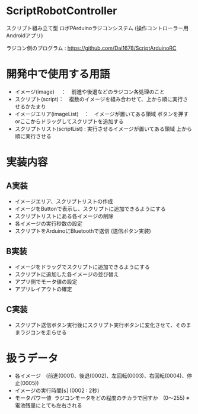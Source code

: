 # ScriptRobotController
スクリプト組み立て型 ロボPArduinoラジコンシステム (操作コントローラー用Androidアプリ) 

ラジコン側のプログラム : https://github.com/Dai1678/ScriptArduinoRC   

# 開発中で使用する用語
- イメージ(image)　 ：　前進や後退などのラジコン各処理のこと
- スクリプト(script)：　複数のイメージを組み合わせて、上から順に実行させるかたまり
- イメージエリア(imageList)　：　イメージが置いてある領域 ボタンを押すorここからドラッグしてスクリプトを追加する
- スクリプトリスト(scriptList) : 実行させるイメージが置いてある領域 上から順に実行させる

# 実装内容   
## A実装
- イメージエリア、スクリプトリストの作成
- イメージをButtonで表示し、スクリプトに追加できるようにする
- スクリプトリストにある各イメージの削除
- 各イメージの実行秒数の設定
- スクリプトをArduinoにBluetoothで送信 (送信ボタン実装)

## B実装
- イメージをドラッグでスクリプトに追加できるようにする
- スクリプトに追加した各イメージの並び替え
- アプリ側でモータ値の設定
- アプリレイアウトの確定

## C実装   
- スクリプト送信ボタン実行後にスクリプト実行ボタンに変化させて、そのままラジコンを走らせる   

# 扱うデータ
- 各イメージ　(前進(0001)、後退(0002)、左回転(0003)、右回転(0004)、停止(0005))
- イメージの実行時間[s] (0002 : 2秒) 
- モータパワー値  ラジコンモータをどの程度のチカラで回すか　(0〜255) ※電池残量にとても左右される

